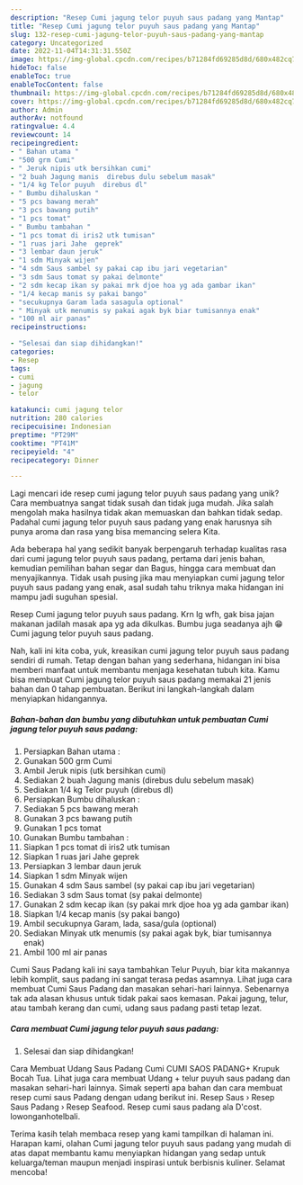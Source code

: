 ```yaml
---
description: "Resep Cumi jagung telor puyuh saus padang yang Mantap"
title: "Resep Cumi jagung telor puyuh saus padang yang Mantap"
slug: 132-resep-cumi-jagung-telor-puyuh-saus-padang-yang-mantap
category: Uncategorized
date: 2022-11-04T14:31:31.550Z
image: https://img-global.cpcdn.com/recipes/b71284fd69285d8d/680x482cq70/cumi-jagung-telor-puyuh-saus-padang-foto-resep-utama.jpg
hideToc: false
enableToc: true
enableTocContent: false
thumbnail: https://img-global.cpcdn.com/recipes/b71284fd69285d8d/680x482cq70/cumi-jagung-telor-puyuh-saus-padang-foto-resep-utama.jpg
cover: https://img-global.cpcdn.com/recipes/b71284fd69285d8d/680x482cq70/cumi-jagung-telor-puyuh-saus-padang-foto-resep-utama.jpg
author: Admin
authorAv: notfound
ratingvalue: 4.4
reviewcount: 14
recipeingredient:
- " Bahan utama "
- "500 grm Cumi"
- " Jeruk nipis utk bersihkan cumi"
- "2 buah Jagung manis  direbus dulu sebelum masak"
- "1/4 kg Telor puyuh  direbus dl"
- " Bumbu dihaluskan "
- "5 pcs bawang merah"
- "3 pcs bawang putih"
- "1 pcs tomat"
- " Bumbu tambahan "
- "1 pcs tomat di iris2 utk tumisan"
- "1 ruas jari Jahe  geprek"
- "3 lembar daun jeruk"
- "1 sdm Minyak wijen"
- "4 sdm Saus sambel sy pakai cap ibu jari vegetarian"
- "3 sdm Saus tomat sy pakai delmonte"
- "2 sdm kecap ikan sy pakai mrk djoe hoa yg ada gambar ikan"
- "1/4 kecap manis sy pakai bango"
- "secukupnya Garam lada sasagula optional"
- " Minyak utk menumis sy pakai agak byk biar tumisannya enak"
- "100 ml air panas"
recipeinstructions:

- "Selesai dan siap dihidangkan!"
categories:
- Resep
tags:
- cumi
- jagung
- telor

katakunci: cumi jagung telor 
nutrition: 280 calories
recipecuisine: Indonesian
preptime: "PT29M"
cooktime: "PT41M"
recipeyield: "4"
recipecategory: Dinner

---
```





Lagi mencari ide resep cumi jagung telor puyuh saus padang yang unik? Cara membuatnya sangat tidak susah dan tidak juga mudah. Jika salah mengolah maka hasilnya tidak akan memuaskan dan bahkan tidak sedap. Padahal cumi jagung telor puyuh saus padang yang enak harusnya sih punya aroma dan rasa yang bisa memancing selera Kita.





Ada beberapa hal yang sedikit banyak berpengaruh terhadap kualitas rasa dari cumi jagung telor puyuh saus padang, pertama dari jenis bahan, kemudian pemilihan bahan segar dan Bagus, hingga cara membuat dan menyajikannya. Tidak usah pusing jika mau menyiapkan cumi jagung telor puyuh saus padang yang enak,      asal sudah tahu triknya maka hidangan ini mampu jadi suguhan spesial.














Resep Cumi jagung telor puyuh saus padang. Krn lg wfh, gak bisa jajan makanan jadilah masak apa yg ada dikulkas. Bumbu juga seadanya ajh 😁 Cumi jagung telor puyuh saus padang.






Nah, kali ini kita coba, yuk, kreasikan cumi jagung telor puyuh saus padang sendiri di rumah. Tetap dengan bahan yang sederhana, hidangan ini bisa memberi manfaat untuk membantu menjaga kesehatan tubuh kita. Kamu bisa membuat Cumi jagung telor puyuh saus padang memakai 21 jenis bahan dan 0 tahap pembuatan. Berikut ini langkah-langkah dalam menyiapkan hidangannya.

<!--inarticleads1-->

##### Bahan-bahan dan bumbu yang dibutuhkan untuk pembuatan Cumi jagung telor puyuh saus padang:

1. Persiapkan  Bahan utama :
1. Gunakan 500 grm Cumi
1. Ambil  Jeruk nipis (utk bersihkan cumi)
1. Sediakan 2 buah Jagung manis  (direbus dulu sebelum masak)
1. Sediakan 1/4 kg Telor puyuh  (direbus dl)
1. Persiapkan  Bumbu dihaluskan :
1. Sediakan 5 pcs bawang merah
1. Gunakan 3 pcs bawang putih
1. Gunakan 1 pcs tomat
1. Gunakan  Bumbu tambahan :
1. Siapkan 1 pcs tomat di iris2 utk tumisan
1. Siapkan 1 ruas jari Jahe  geprek
1. Persiapkan 3 lembar daun jeruk
1. Siapkan 1 sdm Minyak wijen
1. Gunakan 4 sdm Saus sambel (sy pakai cap ibu jari vegetarian)
1. Sediakan 3 sdm Saus tomat (sy pakai delmonte)
1. Gunakan 2 sdm kecap ikan (sy pakai mrk djoe hoa yg ada gambar ikan)
1. Siapkan 1/4 kecap manis (sy pakai bango)
1. Ambil secukupnya Garam, lada, sasa/gula (optional)
1. Sediakan  Minyak utk menumis (sy pakai agak byk, biar tumisannya enak)
1. Ambil 100 ml air panas


Cumi Saus Padang kali ini saya tambahkan Telur Puyuh, biar kita makannya lebih komplit, saus padang ini sangat terasa pedas asamnya. Lihat juga cara membuat Cumi Saus Padang dan masakan sehari-hari lainnya. Sebenarnya tak ada alasan khusus untuk tidak pakai saos kemasan. Pakai jagung, telur, atau tambah kerang dan cumi, udang saus padang pasti tetap lezat. 

<!--inarticleads2-->

##### Cara membuat Cumi jagung telor puyuh saus padang:


1. Selesai dan siap dihidangkan!

Cara Membuat Udang Saus Padang Cumi CUMI SAOS PADANG+ Krupuk Bocah Tua. Lihat juga cara membuat Udang + telur puyuh saus padang dan masakan sehari-hari lainnya. Simak seperti apa bahan dan cara membuat resep cumi saus Padang dengan udang berikut ini. Resep Saus › Resep Saus Padang › Resep Seafood. Resep cumi saus padang ala D&#39;cost. lowonganhotelbali. 

Terima kasih telah membaca resep yang kami tampilkan di halaman ini. Harapan kami, olahan Cumi jagung telor puyuh saus padang yang mudah di atas dapat membantu kamu menyiapkan hidangan yang sedap untuk keluarga/teman maupun menjadi inspirasi untuk berbisnis kuliner. Selamat mencoba!
